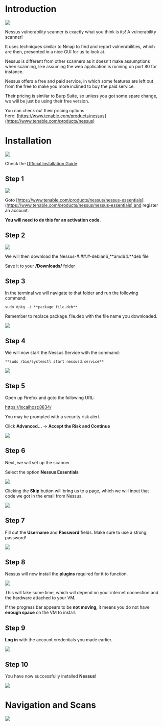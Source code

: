 # Introduction
![](img/Pasted%20image%2020230903121450.png)

Nessus vulnerability scanner is exactly what you think is its! A vulnerability scanner!

It uses techniques similar to Nmap to find and report vulnerabilities, which are then, presented in a nice GUI for us to look at.

Nessus is different from other scanners as it doesn't make assumptions when scanning, like assuming the web application is running on port 80 for instance.

Nessus offers a free and paid service, in which some features are left out from the free to make you more inclined to buy the paid service. 

Their pricing is similar to Burp Suite, so unless you got some spare change, we will be just be using their free version.

You can check out their pricing options here: [https://www.tenable.com/products/nessus](https://www.tenable.com/products/nessus)

# Installation
![](img/Pasted%20image%2020230903121637.png)

Check the [Official Installation Guide](https://docs.tenable.com/nessus/Content/GettingStarted.htm)

## Step 1

![](img/Pasted%20image%2020230903122110.png)

Goto [https://www.tenable.com/products/nessus/nessus-essentials](https://www.tenable.com/products/nessus/nessus-essentials) and register an account.

**You will need to do this for an activation code.**

## Step 2

![](img/Pasted%20image%2020230903122137.png)

We will then download the Nessus-#.##.#-debian6_**amd64.**deb file

Save it to your **/Downloads/** folder

## Step 3

In the terminal we will navigate to that folder and run the following command:  

`sudo dpkg -i **package_file.deb**`

Remember to replace package_file.deb with the file name you downloaded.

![](img/Pasted%20image%2020230903122229.png)

## Step 4

We will now start the Nessus Service with the command:  

`**sudo /bin/systemctl start nessusd.service**`

![](img/Pasted%20image%2020230903122428.png)

## Step 5

Open up Firefox and goto the following URL:  

[https://localhost:8834/](http://localhost:8834/) 

You may be prompted with a security risk alert.

Click **Advanced...** -> **Accept the Risk and Continue**

![](img/Pasted%20image%2020230903122501.png)

## Step 6

Next, we will set up the scanner.  

Select the option **Nessus Essentials**

![](img/Pasted%20image%2020230903122817.png)

Clicking the **Skip** button will bring us to a page, which we will input that code we got in the email from Nessus.

![](img/Pasted%20image%2020230903122835.png)

## Step 7

Fill out the **Username** and **Password** fields. Make sure to use a strong password!

![](img/Pasted%20image%2020230903124158.png)

## Step 8

Nessus will now install the **plugins** required for it to function.

![](img/Pasted%20image%2020230903124224.png)

This will take some time, which will depend on your internet connection and the hardware attached to your VM.

If the progress bar appears to be **not moving**, it means you do not have **enough space** on the VM to install.

## Step 9

**Log in** with the account credentials you made earlier.

![](img/Pasted%20image%2020230903124300.png)

## Step 10

You have now successfully installed **Nessus**!

![](img/Pasted%20image%2020230903124330.png)

# Navigation and Scans

![](img/Pasted%20image%2020230903124356.png)

